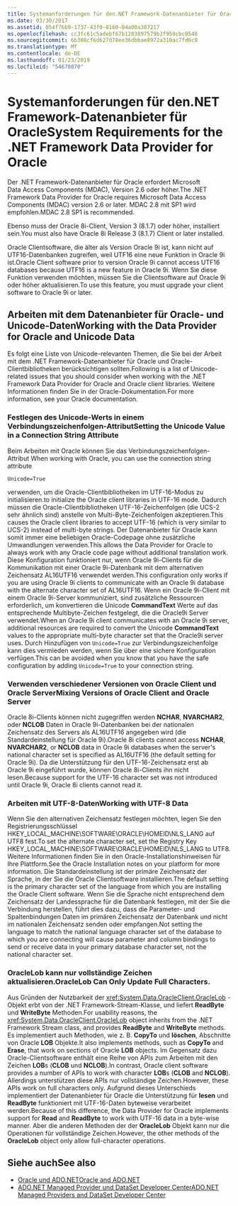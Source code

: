 ```yaml
---
title: Systemanforderungen für den.NET Framework-Datenanbieter für Oracle
ms.date: 03/30/2017
ms.assetid: 054f76b9-1737-43f0-8160-84a00a387217
ms.openlocfilehash: cc3fc61c5adebf67b1203897579b2f959cbc0546
ms.sourcegitcommit: 6b308cf6d627d78ee36dbbae8972a310ac7fd6c8
ms.translationtype: MT
ms.contentlocale: de-DE
ms.lasthandoff: 01/23/2019
ms.locfileid: "54670870"
---
```

# <a name="system-requirements-for-the-net-framework-data-provider-for-oracle"></a><span data-ttu-id="8e426-102">Systemanforderungen für den.NET Framework-Datenanbieter für Oracle</span><span class="sxs-lookup"><span data-stu-id="8e426-102">System Requirements for the .NET Framework Data Provider for Oracle</span></span>
<span data-ttu-id="8e426-103">Der .NET Framework-Datenanbieter für Oracle erfordert Microsoft Data Access Components (MDAC), Version 2.6 oder höher.</span><span class="sxs-lookup"><span data-stu-id="8e426-103">The .NET Framework Data Provider for Oracle requires Microsoft Data Access Components (MDAC) version 2.6 or later.</span></span> <span data-ttu-id="8e426-104">MDAC 2.8 mit SP1 wird empfohlen.</span><span class="sxs-lookup"><span data-stu-id="8e426-104">MDAC 2.8 SP1 is recommended.</span></span>  
  
 <span data-ttu-id="8e426-105">Ebenso muss der Oracle 8i-Client, Version 3 (8.1.7) oder höher, installiert sein.</span><span class="sxs-lookup"><span data-stu-id="8e426-105">You must also have Oracle 8i Release 3 (8.1.7) Client or later installed.</span></span>  
  
 <span data-ttu-id="8e426-106">Oracle Clientsoftware, die älter als Version Oracle 9i ist, kann nicht auf UTF16-Datenbanken zugreifen, weil UTF16 eine neue Funktion in Oracle 9i ist.</span><span class="sxs-lookup"><span data-stu-id="8e426-106">Oracle Client software prior to version Oracle 9i cannot access UTF16 databases because UTF16 is a new feature in Oracle 9i.</span></span> <span data-ttu-id="8e426-107">Wenn Sie diese Funktion verwenden möchten, müssen Sie die Clientsoftware auf Oracle 9i oder höher aktualisieren.</span><span class="sxs-lookup"><span data-stu-id="8e426-107">To use this feature, you must upgrade your client software to Oracle 9i or later.</span></span>  
  
## <a name="working-with-the-data-provider-for-oracle-and-unicode-data"></a><span data-ttu-id="8e426-108">Arbeiten mit dem Datenanbieter für Oracle- und Unicode-Daten</span><span class="sxs-lookup"><span data-stu-id="8e426-108">Working with the Data Provider for Oracle and Unicode Data</span></span>  
 <span data-ttu-id="8e426-109">Es folgt eine Liste von Unicode-relevanten Themen, die Sie bei der Arbeit mit dem .NET Framework-Datenanbieter für Oracle und Oracle-Clientbibliotheken berücksichtigen sollten.</span><span class="sxs-lookup"><span data-stu-id="8e426-109">Following is a list of Unicode-related issues that you should consider when working with the .NET Framework Data Provider for Oracle and Oracle client libraries.</span></span> <span data-ttu-id="8e426-110">Weitere Informationen finden Sie in der Oracle-Dokumentation.</span><span class="sxs-lookup"><span data-stu-id="8e426-110">For more information, see your Oracle documentation.</span></span>  
  
### <a name="setting-the-unicode-value-in-a-connection-string-attribute"></a><span data-ttu-id="8e426-111">Festlegen des Unicode-Werts in einem Verbindungszeichenfolgen-Attribut</span><span class="sxs-lookup"><span data-stu-id="8e426-111">Setting the Unicode Value in a Connection String Attribute</span></span>  
 <span data-ttu-id="8e426-112">Beim Arbeiten mit Oracle können Sie das Verbindungszeichenfolgen-Attribut </span><span class="sxs-lookup"><span data-stu-id="8e426-112">When working with Oracle, you can use the connection string attribute</span></span>  
  
```  
Unicode=True   
```  
  
 <span data-ttu-id="8e426-113">verwenden, um die Oracle-Clientbibliotheken im UTF-16-Modus zu initialisieren.</span><span class="sxs-lookup"><span data-stu-id="8e426-113">to initialize the Oracle client libraries in UTF-16 mode.</span></span> <span data-ttu-id="8e426-114">Dadurch müssen die Oracle-Clientbibliotheken UTF-16-Zeichenfolgen (die UCS-2 sehr ähnlich sind) anstelle von Multi-Byte-Zeichenfolgen akzeptieren.</span><span class="sxs-lookup"><span data-stu-id="8e426-114">This causes the Oracle client libraries to accept UTF-16 (which is very similar to UCS-2) instead of multi-byte strings.</span></span> <span data-ttu-id="8e426-115">Der Datenanbieter für Oracle kann somit immer eine beliebigen Oracle-Codepage ohne zusätzliche Umwandlungen verwenden.</span><span class="sxs-lookup"><span data-stu-id="8e426-115">This allows the Data Provider for Oracle to always work with any Oracle code page without additional translation work.</span></span> <span data-ttu-id="8e426-116">Diese Konfiguration funktioniert nur, wenn Oracle 9i-Clients für die Kommunikation mit einer Oracle 9i-Datenbank mit dem alternativen Zeichensatz AL16UTF16 verwendet werden.</span><span class="sxs-lookup"><span data-stu-id="8e426-116">This configuration only works if you are using Oracle 9i clients to communicate with an Oracle 9i database with the alternate character set of AL16UTF16.</span></span> <span data-ttu-id="8e426-117">Wenn ein Oracle 9i-Client mit einem Oracle 9i-Server kommuniziert, sind zusätzliche Ressourcen erforderlich, um konvertieren die Unicode **CommandText** Werte auf das entsprechende Multibyte-Zeichen festgelegt, die die Oracle9i Server verwendet.</span><span class="sxs-lookup"><span data-stu-id="8e426-117">When an Oracle 9i client communicates with an Oracle 9i server, additional resources are required to convert the Unicode **CommandText** values to the appropriate multi-byte character set that the Oracle9i server uses.</span></span> <span data-ttu-id="8e426-118">Durch Hinzufügen von `Unicode=True` zur Verbindungszeichenfolge kann dies vermieden werden, wenn Sie über eine sichere Konfiguration verfügen.</span><span class="sxs-lookup"><span data-stu-id="8e426-118">This can be avoided when you know that you have the safe configuration by adding `Unicode=True` to your connection string.</span></span>  
  
### <a name="mixing-versions-of-oracle-client-and-oracle-server"></a><span data-ttu-id="8e426-119">Verwenden verschiedener Versionen von Oracle Client und Oracle Server</span><span class="sxs-lookup"><span data-stu-id="8e426-119">Mixing Versions of Oracle Client and Oracle Server</span></span>  
 <span data-ttu-id="8e426-120">Oracle 8i-Clients können nicht zugegriffen werden **NCHAR**, **NVARCHAR2**, oder **NCLOB** Daten in Oracle 9i-Datenbanken bei der nationalen Zeichensatz des Servers als AL16UTF16 angegeben wird (die Standardeinstellung für Oracle 9i).</span><span class="sxs-lookup"><span data-stu-id="8e426-120">Oracle 8i clients cannot access **NCHAR**, **NVARCHAR2**, or **NCLOB** data in Oracle 9i databases when the server's national character set is specified as AL16UTF16 (the default setting for Oracle 9i).</span></span> <span data-ttu-id="8e426-121">Da die Unterstützung für den UTF-16-Zeichensatz erst ab Oracle 9i eingeführt wurde, können Oracle 8i-Clients ihn nicht lesen.</span><span class="sxs-lookup"><span data-stu-id="8e426-121">Because support for the UTF-16 character set was not introduced until Oracle 9i, Oracle 8i clients cannot read it.</span></span>  
  
### <a name="working-with-utf-8-data"></a><span data-ttu-id="8e426-122">Arbeiten mit UTF-8-Daten</span><span class="sxs-lookup"><span data-stu-id="8e426-122">Working with UTF-8 Data</span></span>  
 <span data-ttu-id="8e426-123">Wenn Sie den alternativen Zeichensatz festlegen möchten, legen Sie den Registrierungsschlüssel HKEY_LOCAL_MACHINE\SOFTWARE\ORACLE\HOMEID\NLS_LANG auf UTF8 fest.</span><span class="sxs-lookup"><span data-stu-id="8e426-123">To set the alternate character set, set the Registry Key HKEY_LOCAL_MACHINE\SOFTWARE\ORACLE\HOMEID\NLS_LANG to UTF8.</span></span> <span data-ttu-id="8e426-124">Weitere Informationen finden Sie in den Oracle-Installationshinweisen für Ihre Plattform.</span><span class="sxs-lookup"><span data-stu-id="8e426-124">See the Oracle Installation notes on your platform for more information.</span></span> <span data-ttu-id="8e426-125">Die Standardeinstellung ist der primäre Zeichensatz der Sprache, in der Sie die Oracle Clientsoftware installieren.</span><span class="sxs-lookup"><span data-stu-id="8e426-125">The default setting is the primary character set of the language from which you are installing the Oracle Client software.</span></span> <span data-ttu-id="8e426-126">Wenn Sie die Sprache nicht entsprechend dem Zeichensatz der Landessprache für die Datenbank festlegen, mit der Sie die Verbindung herstellen, führt dies dazu, dass die Parameter- und Spaltenbindungen Daten im primären Zeichensatz der Datenbank und nicht im nationalen Zeichensatz senden oder empfangen.</span><span class="sxs-lookup"><span data-stu-id="8e426-126">Not setting the language to match the national language character set of the database to which you are connecting will cause parameter and column bindings to send or receive data in your primary database character set, not the national character set.</span></span>  
  
### <a name="oraclelob-can-only-update-full-characters"></a><span data-ttu-id="8e426-127">OracleLob kann nur vollständige Zeichen aktualisieren.</span><span class="sxs-lookup"><span data-stu-id="8e426-127">OracleLob Can Only Update Full Characters.</span></span>  
 <span data-ttu-id="8e426-128">Aus Gründen der Nutzbarkeit der <xref:System.Data.OracleClient.OracleLob> -Objekt erbt von der .NET Framework-Stream-Klasse, und liefert **ReadByte** und **WriteByte** Methoden.</span><span class="sxs-lookup"><span data-stu-id="8e426-128">For usability reasons, the <xref:System.Data.OracleClient.OracleLob> object inherits from the .NET Framework Stream class, and provides **ReadByte** and **WriteByte** methods.</span></span> <span data-ttu-id="8e426-129">Es implementiert auch Methoden, wie z. B. **CopyTo** und **löschen**, Abschnitte von Oracle **LOB** Objekte.</span><span class="sxs-lookup"><span data-stu-id="8e426-129">It also implements methods, such as **CopyTo** and **Erase**, that work on sections of Oracle **LOB** objects.</span></span> <span data-ttu-id="8e426-130">Im Gegensatz dazu Oracle-Clientsoftware enthält eine Reihe von APIs zum Arbeiten mit den Zeichen **LOB**s (**CLOB** und **NCLOB**).</span><span class="sxs-lookup"><span data-stu-id="8e426-130">In contrast, Oracle client software provides a number of APIs to work with character **LOB**s (**CLOB** and **NCLOB**).</span></span> <span data-ttu-id="8e426-131">Allerdings unterstützen diese APIs nur vollständige Zeichen.</span><span class="sxs-lookup"><span data-stu-id="8e426-131">However, these APIs work on full characters only.</span></span> <span data-ttu-id="8e426-132">Aufgrund dieses Unterschieds implementiert der Datenanbieter für Oracle die Unterstützung für **lesen** und **ReadByte** funktioniert mit UTF-16-Daten byteweise verarbeitet werden.</span><span class="sxs-lookup"><span data-stu-id="8e426-132">Because of this difference, the Data Provider for Oracle implements support for **Read** and **ReadByte** to work with UTF-16 data in a byte-wise manner.</span></span> <span data-ttu-id="8e426-133">Aber die anderen Methoden der der **OracleLob** Objekt kann nur die Operationen für vollständige Zeichen.</span><span class="sxs-lookup"><span data-stu-id="8e426-133">However, the other methods of the **OracleLob** object only allow full-character operations.</span></span>  
  
## <a name="see-also"></a><span data-ttu-id="8e426-134">Siehe auch</span><span class="sxs-lookup"><span data-stu-id="8e426-134">See also</span></span>
- [<span data-ttu-id="8e426-135">Oracle und ADO.NET</span><span class="sxs-lookup"><span data-stu-id="8e426-135">Oracle and ADO.NET</span></span>](../../../../docs/framework/data/adonet/oracle-and-adonet.md)
- [<span data-ttu-id="8e426-136">ADO.NET Managed Provider und DataSet Developer Center</span><span class="sxs-lookup"><span data-stu-id="8e426-136">ADO.NET Managed Providers and DataSet Developer Center</span></span>](https://go.microsoft.com/fwlink/?LinkId=217917)
